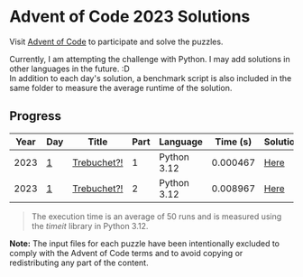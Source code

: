 # Advent of Code 2023 Solutions

Visit [Advent of Code](https://adventofcode.com/) to participate and solve the puzzles.

Currently, I am attempting the challenge with Python. I may add solutions in other languages in the future. :D\
In addition to each day's solution, a benchmark script is also included in the same folder to measure the average runtime of the solution.

## Progress

| Year | Day             | Title                                              | Part | Language    | Time (s) | Solution                      |
| ---- | --------------- | -------------------------------------------------- | ---- | ----------- | -------- | ----------------------------- |
| 2023 | [1](./day_one/) | [Trebuchet?!](https://adventofcode.com/2023/day/1) | 1    | Python 3.12 | 0.000467 | [Here](./day_one/part_one.py) |
| 2023 | [1](./day_one/) | [Trebuchet?!](https://adventofcode.com/2023/day/1) | 2    | Python 3.12 | 0.008967 | [Here](./day_one/part_two.py) |

> The execution time is an average of 50 runs and is measured using the _timeit_ library in Python 3.12.

**Note:** The input files for each puzzle have been intentionally excluded to comply with the Advent of Code terms and to avoid copying or redistributing any part of the content.
